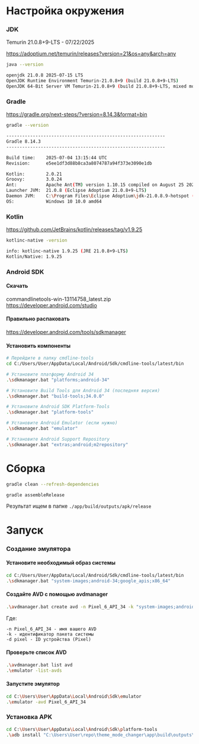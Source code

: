 # Настройка окружения

### JDK
Temurin 21.0.8+9-LTS - 07/22/2025

https://adoptium.net/temurin/releases?version=21&os=any&arch=any
```sh
java --version

openjdk 21.0.8 2025-07-15 LTS
OpenJDK Runtime Environment Temurin-21.0.8+9 (build 21.0.8+9-LTS)
OpenJDK 64-Bit Server VM Temurin-21.0.8+9 (build 21.0.8+9-LTS, mixed mode, sharing)
```

### Gradle
https://gradle.org/next-steps/?version=8.14.3&format=bin
```sh
gradle --version

------------------------------------------------------------
Gradle 8.14.3
------------------------------------------------------------

Build time:    2025-07-04 13:15:44 UTC
Revision:      e5ee1df3d88b8ca3a8074787a94f373e3090e1db

Kotlin:        2.0.21
Groovy:        3.0.24
Ant:           Apache Ant(TM) version 1.10.15 compiled on August 25 2024
Launcher JVM:  21.0.8 (Eclipse Adoptium 21.0.8+9-LTS)
Daemon JVM:    C:\Program Files\Eclipse Adoptium\jdk-21.0.8.9-hotspot (no JDK specified, using current Java home)
OS:            Windows 10 10.0 amd64
```

### Kotlin
https://github.com/JetBrains/kotlin/releases/tag/v1.9.25
```sh
kotlinc-native -version

info: kotlinc-native 1.9.25 (JRE 21.0.8+9-LTS)
Kotlin/Native: 1.9.25
```

### Android SDK

#### Скачать
commandlinetools-win-13114758_latest.zip
https://developer.android.com/studio

#### Правильно распаковать
https://developer.android.com/tools/sdkmanager

#### Установить компоненты
```sh
# Перейдите в папку cmdline-tools
cd C:/Users/User/AppData/Local/Android/Sdk/cmdline-tools/latest/bin

# Установите платформу Android 34
.\sdkmanager.bat "platforms;android-34"

# Установите Build Tools для Android 34 (последняя версия)
.\sdkmanager.bat "build-tools;34.0.0"

# Установите Android SDK Platform-Tools
.\sdkmanager.bat "platform-tools"

# Установите Android Emulator (если нужно)
.\sdkmanager.bat "emulator"

# Установите Android Support Repository
.\sdkmanager.bat "extras;android;m2repository"
```

# Сборка
```sh
gradle clean --refresh-dependencies
```
```sh
gradle assembleRelease
```
Результат ищем в папке ```./app/build/outputs/apk/release```

# Запуск

### Создание эмулятора

#### Установите необходимый образ системы
```sh
cd C:/Users/User/AppData/Local/Android/Sdk/cmdline-tools/latest/bin
.\sdkmanager.bat "system-images;android-34;google_apis;x86_64"
```
#### Создайте AVD с помощью avdmanager
```sh
.\avdmanager.bat create avd -n Pixel_6_API_34 -k "system-images;android-34;google_apis;x86_64" -d pixel
```
Где:
```
-n Pixel_6_API_34 - имя вашего AVD
-k - идентификатор пакета системы
-d pixel - ID устройства (Pixel)
```
#### Проверьте список AVD
```sh
.\avdmanager.bat list avd
.\emulator -list-avds
```

#### Запустите эмулятор
```sh
cd C:\Users\User\AppData\Local\Android\Sdk\emulator
.\emulator -avd Pixel_6_API_34
```

### Установка APK

```sh
cd C:\Users\User\AppData\Local\Android\Sdk\platform-tools
.\adb install "C:\Users\User\repo\theme_mode_changer\app\build\outputs\apk\release\app-release.apk"
```